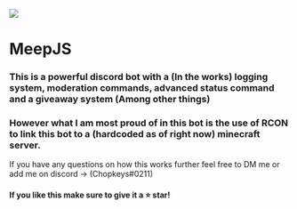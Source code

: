 ![](https://github.com/Chopkeys/MeepAssets/blob/main/MeepBanner.png)

# MeepJS

### This is a powerful discord bot with a (In the works) logging system, moderation commands, advanced status command and a giveaway system (Among other things)

### However what I am most proud of in this bot is the use of RCON to link this bot to a (hardcoded as of right now) minecraft server.
If you have any questions on how this works further feel free to DM me or add me on discord -> (Chopkeys#0211)

#### If you like this make sure to give it a ⭐ star!
